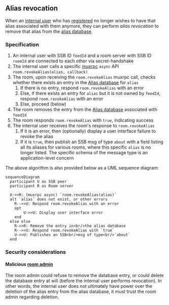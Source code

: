 ## Alias revocation

When an [internal user](../Stakeholders/Internal%20user.md) who has [registered](Registration.md) no longer wishes to have that alias associated with them anymore, they can perform *alias revocation* to remove that alias from the [alias database](Alias%20database.md).

### Specification

1. An internal user with SSB ID `feedId` and a room server with SSB ID `roomId` are connected to each other via secret-handshake
1. The internal user calls a specific [muxrpc](https://github.com/ssb-js/muxrpc/) `async` API `room.revokeAlias(alias, callback)`
1. The room, upon receiving the `room.revokeAlias` muxrpc call, checks whether there exists an entry in the [Alias database](Alias%20database.md) for `alias`
    1. If there is no entry, respond `room.revokeAlias` with an error
    1. Else, if there exists an entry for `alias` but it is not owned by `feedId`, respond `room.revokeAlias` with an error
    1. Else, proceed (below)
1. The room removes the entry from the [Alias database](Alias%20database.md) associated with `feedId`
1. The room responds `room.revokeAlias` with `true`, indicating success
1. The internal user receives the room's response to `room.revokeAlias`
    1. If it is an error, then (optionally) display a user interface failure to revoke the alias
    1. If it is `true`, then publish an SSB msg of type `about` with a field listing all its aliases for various rooms, where this specific `alias` is no longer listed. The specific schema of the message type is an application-level concern

The above algorithm is also provided below as a UML sequence diagram:

```mermaid
sequenceDiagram
  participant U as SSB peer
  participant R as Room server

  U->>R: (muxrpc async) `room.revokeAlias(alias)`
  alt `alias` does not exist, or other errors
    R-->>U: Respond room.revokeAlias with an error
    opt
        U->>U: Display user interface error
    end
  else else
    R->>R: Remove the entry in<br/>the alias database
    R-->>U: Respond room.revokeAlias with `true`
    U->>U: Publishes an SSB<br/>msg of type<br/>`about`
  end
```

### Security considerations

#### Malicious [room admin](../Stakeholders/Room%20admin.md)

The room admin could refuse to remove the database entry, or could delete the database entry at will (before the internal user performs revocation). In other words, the internal user does not ultimately have power over the deletion of the alias entry from the alias database, it must trust the room admin regarding deletion.